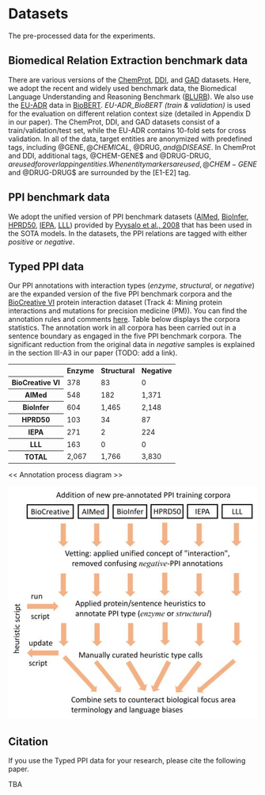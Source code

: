 # Datasets
The pre-processed data for the experiments.

## Biomedical Relation Extraction benchmark data
There are various versions of the [ChemProt](https://www.ncbi.nlm.nih.gov/pmc/articles/PMC6051439/), [DDI](https://www.sciencedirect.com/science/article/pii/S1532046413001123?via%3Dihub), and [GAD](https://bmcbioinformatics.biomedcentral.com/articles/10.1186/s12859-015-0472-9) datasets. Here, we adopt the recent and widely used
benchmark data, the Biomedical Language Understanding and Reasoning Benchmark ([BLURB](https://dl.acm.org/doi/pdf/10.1145/3458754)). We also
use the [EU-ADR](https://www.sciencedirect.com/science/article/pii/S1532046412000573) data in [BioBERT](https://academic.oup.com/bioinformatics/article/36/4/1234/5566506).
*EU-ADR_BioBERT (train & validation)* is used for the evaluation on different relation context size (detailed in Appendix D in our paper). 
The ChemProt, DDI, and GAD datasets consist of a train/validation/test set, while the EU-ADR contains 10-fold sets for cross validation.
In all of the data, target entities are anonymized with predefined tags, including @GENE$, @CHEMICAL$, @DRUG$, and @DISEASE$. 
In ChemProt and DDI, additional tags, @CHEM-GENE$ and @DRUG-DRUG$, are used for overlapping entities. 
When entity markers are used, @CHEM-GENE$ and @DRUG-DRUG$ are surrounded by the [E1-E2] tag.


## PPI benchmark data
We adopt the unified version of PPI benchmark datasets ([AIMed](https://www.sciencedirect.com/science/article/pii/S0933365704001319), 
[BioInfer](https://link.springer.com/article/10.1186/1471-2105-8-50), 
[HPRD50](https://academic.oup.com/bioinformatics/article/23/3/365/236564),
[IEPA](http://psb.stanford.edu/psb-online/proceedings/psb02/ding.pdf),
[LLL](https://hal.inrae.fr/hal-02762818/document)) provided by [Pyysalo et al., 2008](https://bmcbioinformatics.biomedcentral.com/articles/10.1186/1471-2105-9-S3-S6) that has been used in the SOTA models. In the datasets, the
PPI relations are tagged with either *positive* or *negative*.

## Typed PPI data
Our PPI annotations with interaction types (*enzyme*, *structural*, or *negative*) are the expanded version of the five PPI benchmark corpora and the [BioCreative VI](https://academic.oup.com/database/article/doi/10.1093/database/bay147/5303240) protein interaction dataset (Track 4: Mining protein interactions and mutations for precision medicine (PM)).
You can find the annotation rules and comments [here](PPI/type_annotation/annotation_resources).
Table below displays the corpora statistics. The annotation work in all corpora has been carried out in a sentence boundary as engaged in the five PPI benchmark corpora.
The significant reduction from the original data in *negative* samples is explained in the section III-A3 in our paper (TODO: add a link).


<table>
    <tr>
        <th></th>
        <th>Enzyme</th>
        <th>Structural</th>
        <th>Negative</th>
    </tr>
	<tr>
        <th>BioCreative VI</th>
        <td>378</td>
        <td>83</td>
        <td>0</td>
    </tr>
    <tr>
        <th>AIMed</th>
        <td>548</td>
        <td>182</td>
        <td>1,371</td>
    </tr>
    <tr>
        <th>BioInfer</th>
        <td>604</td>
        <td>1,465</td>
        <td>2,148</td>
    </tr>
	<tr>
        <th>HPRD50</th>
        <td>103</td>
        <td>34</td>
        <td>87</td>
    </tr>
    <tr>
        <th>IEPA</th>
        <td>271</td>
        <td>2</td>
        <td>224</td>
    </tr>
    <tr>
        <th>LLL</th>
        <td>163</td>
        <td>0</td>
        <td>0</td>
    </tr>
	<tr>
        <th>TOTAL</th>
        <td>2,067</td>
        <td>1,766</td>
        <td>3,830</td>
    </tr>
</table>

<< Annotation process diagram >>

![Annotation process diagram](../img/annotation_diagram.jpg)


## Citation
If you use the Typed PPI data for your research, please cite the following paper.

TBA
